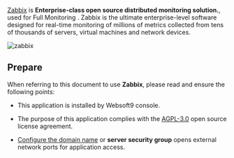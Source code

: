 [Zabbix](GNU ) is **Enterprise-class open source distributed monitoring solution.**, used for Full Monitoring . Zabbix is the ultimate enterprise-level software designed for real-time monitoring of millions of metrics collected from tens of thousands of servers, virtual machines and network devices.


![zabbix](https://libs.websoft9.com/Websoft9/DocsPicture/en/zabbix/zabbix-gui-websoft9.png)


## Prepare

When referring to this document to use **Zabbix**, please read and ensure the following points:

- This application is installed by Websoft9 console.

- The purpose of this application complies with the [AGPL-3.0](https://opensource.org/licenses/AGPL-3.0) open source license agreement.

- [Configure the domain name](./domain-set) or **server security group** opens external network ports for application access.